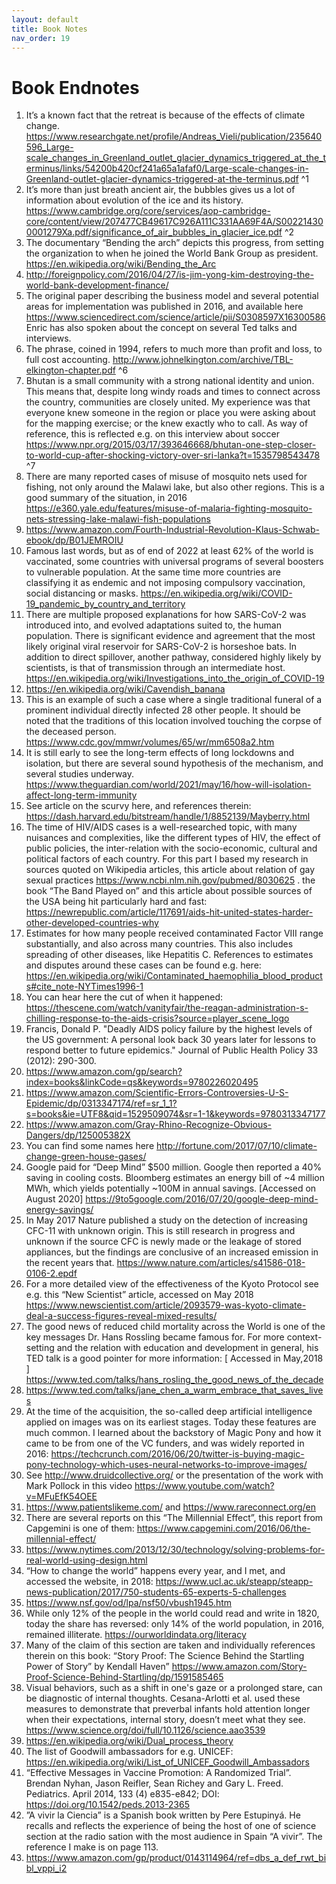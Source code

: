 ```yaml
---
layout: default
title: Book Notes
nav_order: 19
---   
```


# Book Endnotes


1. It’s a known fact that the retreat is because of the effects of climate change.  https://www.researchgate.net/profile/Andreas_Vieli/publication/235640596_Large-scale_changes_in_Greenland_outlet_glacier_dynamics_triggered_at_the_terminus/links/54200b420cf241a65a1afaf0/Large-scale-changes-in-Greenland-outlet-glacier-dynamics-triggered-at-the-terminus.pdf  ^1
2. It’s more than just breath ancient air, the bubbles gives us a lot of information about evolution of the ice and its history. https://www.cambridge.org/core/services/aop-cambridge-core/content/view/207477CB49617C926A111C331AA69F4A/S002214300001279Xa.pdf/significance_of_air_bubbles_in_glacier_ice.pdf ^2
3. The documentary “Bending the arch” depicts this progress, from setting the organization to when he joined the World Bank Group as president. https://en.wikipedia.org/wiki/Bending_the_Arc
4. http://foreignpolicy.com/2016/04/27/is-jim-yong-kim-destroying-the-world-bank-development-finance/
5. The original paper describing the business model and several potential areas for implementation was published in 2016, and available here https://www.sciencedirect.com/science/article/pii/S0308597X16300586 Enric has also spoken about the concept on several Ted talks and interviews.
6. The phrase, coined in 1994, refers to much more than profit and loss, to full cost accounting. http://www.johnelkington.com/archive/TBL-elkington-chapter.pdf ^6
7. Bhutan is a small community with a strong national identity and union. This means that, despite long windy roads and times to connect across the country, communities are closely united. My experience was that everyone knew someone in the region or place you were asking about for the mapping exercise; or the knew exactly who to call. As way of reference, this is reflected e.g. on this interview about soccer https://www.npr.org/2015/03/17/393646668/bhutan-one-step-closer-to-world-cup-after-shocking-victory-over-sri-lanka?t=1535798543478 ^7
8. There are many reported cases of misuse of mosquito nets used for fishing, not only around the Malawi lake, but also other regions. This is a good summary of the situation, in 2016 https://e360.yale.edu/features/misuse-of-malaria-fighting-mosquito-nets-stressing-lake-malawi-fish-populations
9. https://www.amazon.com/Fourth-Industrial-Revolution-Klaus-Schwab-ebook/dp/B01JEMROIU
10. Famous last words, but as of end of 2022 at least 62% of the world is vaccinated, some countries with universal programs of several boosters to vulnerable population. At the same time more countries are classifying it as endemic and not imposing compulsory vaccination, social distancing or masks. https://en.wikipedia.org/wiki/COVID-19_pandemic_by_country_and_territory
11. There are multiple proposed explanations for how SARS-CoV-2 was introduced into, and evolved adaptations suited to, the human population. There is significant evidence and agreement that the most likely original viral reservoir for SARS-CoV-2 is horseshoe bats. In addition to direct spillover, another pathway, considered highly likely by scientists, is that of transmission through an intermediate host. https://en.wikipedia.org/wiki/Investigations_into_the_origin_of_COVID-19
12. https://en.wikipedia.org/wiki/Cavendish_banana
13. This is an example of such a case where a single traditional funeral of a prominent individual directly infected 28 other people. It should be noted that the traditions of this location involved touching the corpse of the deceased person.   https://www.cdc.gov/mmwr/volumes/65/wr/mm6508a2.htm
14. It is still early to see the long-term effects of long lockdowns and isolation, but there are several sound hypothesis of the mechanism, and several studies underway. https://www.theguardian.com/world/2021/may/16/how-will-isolation-affect-long-term-immunity
15. See article on the scurvy here, and references therein: https://dash.harvard.edu/bitstream/handle/1/8852139/Mayberry.html
16. The time of HIV/AIDS cases is a well-researched topic, with many nuisances and complexities, like the different types of HIV, the effect of public policies, the inter-relation with the socio-economic, cultural and political factors of each country. For this part I based my research in sources quoted on Wikipedia articles, this article about relation of gay sexual practices https://www.ncbi.nlm.nih.gov/pubmed/8030625 . the book “The Band Played on” and this article about possible sources of the USA being hit particularly hard and fast: https://newrepublic.com/article/117691/aids-hit-united-states-harder-other-developed-countries-why
17. Estimates for how many people received contaminated Factor VIII range substantially, and also across many countries. This also includes spreading of other diseases, like Hepatitis C. References to estimates and disputes around these cases can be found e.g. here: https://en.wikipedia.org/wiki/Contaminated_haemophilia_blood_products#cite_note-NYTimes1996-1
18. You can hear here the cut of when it happened: https://thescene.com/watch/vanityfair/the-reagan-administration-s-chilling-response-to-the-aids-crisis?source=player_scene_logo
19. Francis, Donald P. "Deadly AIDS policy failure by the highest levels of the US government: A personal look back 30 years later for lessons to respond better to future epidemics." Journal of Public Health Policy 33 (2012): 290-300.
20. https://www.amazon.com/gp/search?index=books&linkCode=qs&keywords=9780226020495
21. https://www.amazon.com/Scientific-Errors-Controversies-U-S-Epidemic/dp/0313347174/ref=sr_1_1?s=books&ie=UTF8&qid=1529509074&sr=1-1&keywords=9780313347177
22. https://www.amazon.com/Gray-Rhino-Recognize-Obvious-Dangers/dp/125005382X
23. You can find some names here http://fortune.com/2017/07/10/climate-change-green-house-gases/
24. Google paid for “Deep Mind” $500 million. Google then reported a 40% saving in cooling costs. Bloomberg estimates an energy bill of ~4 million MWh, which yields potentially ~100M in annual savings. [Accessed on August 2020]  https://9to5google.com/2016/07/20/google-deep-mind-energy-savings/
25. In May 2017 Nature published a study on the detection of increasing CFC-11 with unknown origin. This is still research in progress and unknown if the source CFC is newly made or the leakage of stored appliances, but the findings are conclusive of an increased emission in the recent years that. https://www.nature.com/articles/s41586-018-0106-2.epdf
26. For a more detailed view of the effectiveness of the Kyoto Protocol see e.g. this “New Scientist” article, accessed on May 2018 https://www.newscientist.com/article/2093579-was-kyoto-climate-deal-a-success-figures-reveal-mixed-results/
27. The good news of reduced child mortality across the World is one of the key messages Dr. Hans Rossling became famous for. For more context-setting and the relation with education and development in general, his TED talk is a good pointer for more information: [ Accessed in May,2018 ] https://www.ted.com/talks/hans_rosling_the_good_news_of_the_decade
28. https://www.ted.com/talks/jane_chen_a_warm_embrace_that_saves_lives
29. At the time of the acquisition, the so-called deep artificial intelligence applied on images was on its earliest stages. Today these features are much common. I learned about the backstory of Magic Pony and how it came to be from one of the VC funders, and was widely reported in 2016: https://techcrunch.com/2016/06/20/twitter-is-buying-magic-pony-technology-which-uses-neural-networks-to-improve-images/
30. See http://www.druidcollective.org/ or the presentation of the work with Mark Pollock in this video https://www.youtube.com/watch?v=MFuEfK54OEE 
31. https://www.patientslikeme.com/ and https://www.rareconnect.org/en
32. There are several reports on this “The Millennial Effect”, this report from Capgemini is one of them: https://www.capgemini.com/2016/06/the-millennial-effect/ 
33. https://www.nytimes.com/2013/12/30/technology/solving-problems-for-real-world-using-design.html
34. “How to change the world” happens every year, and I met, and accessed the website, in 2018: https://www.ucl.ac.uk/steapp/steapp-news-publication/2017/750-students-65-experts-5-challenges
35. https://www.nsf.gov/od/lpa/nsf50/vbush1945.htm
36. While only 12% of the people in the world could read and write in 1820, today the share has reversed: only 14% of the world population, in 2016, remained illiterate.  https://ourworldindata.org/literacy
37. Many of the claim of this section are taken and individually references therein on this book: “Story Proof: The Science Behind the Startling Power of Story” by Kendall Haven”  https://www.amazon.com/Story-Proof-Science-Behind-Startling/dp/1591585465
38. Visual behaviors, such as a shift in one's gaze or a prolonged stare, can be diagnostic of internal thoughts. Cesana-Arlotti et al. used these measures to demonstrate that preverbal infants hold attention longer when their expectations, internal story, doesn’t meet what they see. https://www.science.org/doi/full/10.1126/science.aao3539
39. https://en.wikipedia.org/wiki/Dual_process_theory
40. The list of Goodwill ambassadors for e.g. UNICEF: https://en.wikipedia.org/wiki/List_of_UNICEF_Goodwill_Ambassadors
41. “Effective Messages in Vaccine Promotion: A Randomized Trial”. Brendan Nyhan, Jason Reifler, Sean Richey and Gary L. Freed. Pediatrics. April 2014, 133 (4) e835-e842; DOI: https://doi.org/10.1542/peds.2013-2365
42. ”A vivir la Ciencia” is a Spanish book written by Pere Estupinyá. He recalls and reflects the experience of being the host of one of science section at the radio sation with the most audience in Spain “A vivir”. The reference I make is on page 113.
43. https://www.amazon.com/gp/product/0143114964/ref=dbs_a_def_rwt_bibl_vppi_i2 

